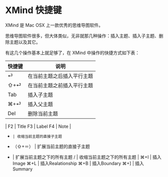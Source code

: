 # XMind 快捷键

XMind 是 Mac OSX 上一款优秀的思维导图软件。

思维导图软件很多，但大体类似，无非就那几种操作：插入主题、插入子主题、删除主题以及其它。

有这几个操作基本上就足够了，在 XMind 中操作的快捷方式如下表：

快捷键 | 说明
------|------
⏎     | 在当前主题之后插入平行主题
⇧+⏎   | 在当前主题之前插入平行主题
Tab   | 插入子主题
⌘+⏎   | 插入父主题
Del   | 删除当前主题
| 
F2    | Title
F3    | Label
F4    | Note
|
-     | 收缩当前主题的直接子主题
+ （⇧+＝） | 扩展当前主题的直接子主题
*    | 扩展当前主题之下的所有主题
/    | 收缩当前主题之下的所有主题
|
⌘+I   | 插入Image
⌘+L   | 插入Realationship
⌘+B   | 插入Boundary
⌘+]   | 插入Summary






